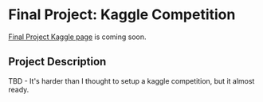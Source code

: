 # Final Project: Kaggle Competition

[Final Project Kaggle page]() is coming soon.

## Project Description

TBD - It's harder than I thought to setup a kaggle competition, but it almost ready. 
